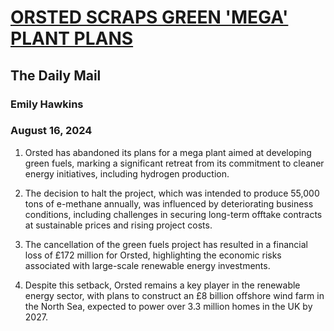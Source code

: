 # [ORSTED SCRAPS GREEN 'MEGA' PLANT PLANS](https://advance.lexis.com/api/document?collection=news&id=urn:contentItem:6CRF-G8N1-JCBW-N2CT-00000-00&context=1519360)
## The Daily Mail
### Emily Hawkins
### August 16, 2024

1. Orsted has abandoned its plans for a mega plant aimed at developing green fuels, marking a significant retreat from its commitment to cleaner energy initiatives, including hydrogen production.

2. The decision to halt the project, which was intended to produce 55,000 tons of e-methane annually, was influenced by deteriorating business conditions, including challenges in securing long-term offtake contracts at sustainable prices and rising project costs.

3. The cancellation of the green fuels project has resulted in a financial loss of £172 million for Orsted, highlighting the economic risks associated with large-scale renewable energy investments.

4. Despite this setback, Orsted remains a key player in the renewable energy sector, with plans to construct an £8 billion offshore wind farm in the North Sea, expected to power over 3.3 million homes in the UK by 2027.